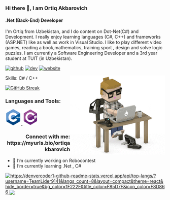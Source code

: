 ### Hi there 👋, I am Ortiq Akbarovich
#### .Net (Back-End) Developer
I'm Ortiq from Uzbekistan, and I do content on Dot-Net(C#) and Development. I really enjoy learning languages (C#, C++) and frameworks (ASP.NET) like as well as work in Visual Studio. I like to play different video games, reading a book,mathematics, training sport , design and solve logic puzzles. I am currently a Software Engineering Developer and a 3rd year student at TUIT (in Uzbekistan). 

[<img src='https://cdn.jsdelivr.net/npm/simple-icons@3.0.1/icons/github.svg' alt='github' height='40'>](https://github.com/https://github.com/TeamLider9141)  [<img src='https://cdn.jsdelivr.net/npm/simple-icons@3.0.1/icons/dev-dot-to.svg' alt='dev' height='40'>](https://dev.to/https://dev.to/teamlider9141)  [<img src='https://cdn.jsdelivr.net/npm/simple-icons@3.0.1/icons/icloud.svg' alt='website' height='40'>](https://myurls.bio/ortiqakbarovich)  
</p>
Skills: C# / C++ 
 <img src="https://github.com/TeamLider9141/TeamLider9141/blob/main/7SvE.gif" align="right"   height="250" width="300">

[![GitHub Streak](http://github-readme-streak-stats.herokuapp.com?user=TeamLider9141&date_format=M%20j%5B%2C%20Y%5D)](https://git.io/streak-stats)

 

<h3 align="left">Languages and Tools:</h3>

<p align="left"> <a href="https://www.w3schools.com/cpp/" target="_blank" rel="noreferrer"> <img src="https://raw.githubusercontent.com/devicons/devicon/master/icons/cplusplus/cplusplus-original.svg" alt="cplusplus" width="50" height="50"/> </a> <a href="https://www.w3schools.com/cs/" target="_blank" rel="noreferrer"> <img src="https://raw.githubusercontent.com/devicons/devicon/master/icons/csharp/csharp-original.svg" alt="csharp" width="50" height="50"/> </a> </p> <h3 align="right">Connect with me:  https://myurls.bio/ortiqakbarovich</h3>
<p align="right">
  
- 🔭 I’m currently working on Robocontest 
- 🌱 I’m currently learning  .Net ,  C# 
 
  
<a href="https://github.com/anuraghazra/github-readme-stats">
  <img align="left" src="https://github-readme-stats.vercel.app/api?username=TeamLider9141&count_private=true&show_icons=true&theme=radical" />
https://denvercoder1-github-readme-stats.vercel.app/api/top-langs/?username=TeamLider9141&langs_count=8&layout=compact&theme=react&hide_border=true&bg_color=1F222E&title_color=F85D7F&icon_color=F8D866
</a>
<a href="https://github.com/TeamLider9141?tab=repositories">
  <img align="center" src="https://github-readme-stats.vercel.app/api/top-langs/?username=TeamLider9141" />
</a>

